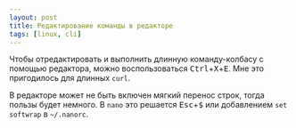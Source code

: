 ```yaml
---
layout: post
title: Редактирование команды в редакторе
tags: [linux, cli]
---
```

Чтобы отредактировать и выполнить длинную команду-колбасу с помощью редактора, можно воспользоваться <kbd>Ctrl</kbd>+<kbd>X</kbd>+<kbd>E</kbd>. 
Мне это пригодилось для длинных `curl`.

В редакторе может не быть включен мягкий перенос строк, тогда пользы будет немного. В `nano` это решается <kbd>Esc</kbd>+<kbd>$</kbd> или добавлением `set softwrap` в `~/.nanorc`.

